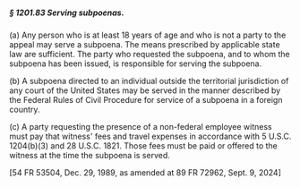 ##### § 1201.83 Serving subpoenas. #####

(a) Any person who is at least 18 years of age and who is not a party to the appeal may serve a subpoena. The means prescribed by applicable state law are sufficient. The party who requested the subpoena, and to whom the subpoena has been issued, is responsible for serving the subpoena.

(b) A subpoena directed to an individual outside the territorial jurisdiction of any court of the United States may be served in the manner described by the Federal Rules of Civil Procedure for service of a subpoena in a foreign country.

(c) A party requesting the presence of a non-federal employee witness must pay that witness' fees and travel expenses in accordance with 5 U.S.C. 1204(b)(3) and 28 U.S.C. 1821. Those fees must be paid or offered to the witness at the time the subpoena is served.

[54 FR 53504, Dec. 29, 1989, as amended at 89 FR 72962, Sept. 9, 2024]